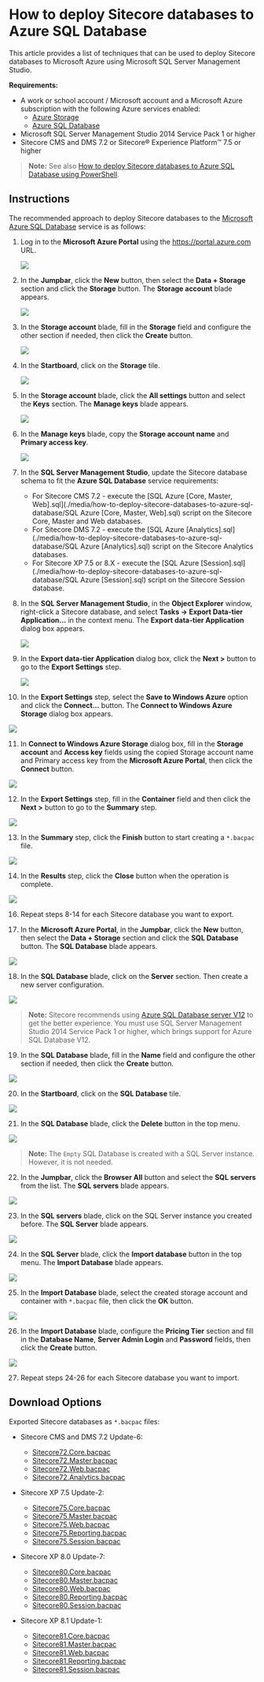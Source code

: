 # How to deploy Sitecore databases to Azure SQL Database

This article provides a list of techniques that can be used to deploy Sitecore databases to Microsoft Azure using Microsoft SQL Server Management Studio.

**Requirements:**
- A work or school account / Microsoft account and a Microsoft Azure subscription with the following Azure services enabled:
  - [Azure Storage](https://msdn.microsoft.com/en-us/library/azure/gg433040.aspx)
  - [Azure SQL Database](https://msdn.microsoft.com/en-us/library/azure/ee336279.aspx)
- Microsoft SQL Server Management Studio 2014 Service Pack 1 or higher
- Sitecore CMS and DMS 7.2 or Sitecore® Experience Platform™ 7.5 or higher

> **Note:** See also [How to deploy Sitecore databases to Azure SQL Database using PowerShell](https://github.com/olegburov/Sitecore-Azure-Content/blob/master/articles/how-to-deploy-sitecore-databases-to-azure-sql-database-using-powershell.md).

## Instructions

The recommended approach to deploy Sitecore databases to the [Microsoft Azure SQL Database](https://msdn.microsoft.com/en-us/library/azure/ee336279.aspx) service is as follows:

1. Log in to the **Microsoft Azure Portal** using the https://portal.azure.com URL.

   ![](./media/how-to-deploy-sitecore-databases-to-azure-sql-database/AzurePortal-Storage-01.png)

2. In the **Jumpbar**, click the **New** button, then select the **Data + Storage** section and click the **Storage** button. The **Storage account** blade appears.

   ![](./media/how-to-deploy-sitecore-databases-to-azure-sql-database/AzurePortal-Storage-02.png)

3. In the **Storage account** blade, fill in the **Storage** field and configure the other section if needed, then click the **Create** button. 

   ![](./media/how-to-deploy-sitecore-databases-to-azure-sql-database/AzurePortal-Storage-03.png)

4. In the **Startboard**, click on the **Storage** tile.

   ![](./media/how-to-deploy-sitecore-databases-to-azure-sql-database/AzurePortal-Storage-04.png)

5. In the **Storage account** blade, click the **All settings** button and select the **Keys** section. The **Manage keys** blade appears.

   ![](./media/how-to-deploy-sitecore-databases-to-azure-sql-database/AzurePortal-Storage-05.png)

6. In the **Manage keys** blade, copy the **Storage account name** and **Primary access key**.

   ![](./media/how-to-deploy-sitecore-databases-to-azure-sql-database/AzurePortal-Storage-06.png)

7. In the **SQL Server Management Studio**, update the Sitecore database schema to fit the **Azure SQL Database** service requirements:
   - For Sitecore CMS 7.2 - execute the [SQL Azure \[Core, Master, Web\].sql](./media/how-to-deploy-sitecore-databases-to-azure-sql-database/SQL Azure [Core, Master, Web].sql) script on the Sitecore Core, Master and Web databases.
   - For Sitecore DMS 7.2 - execute the [SQL Azure \[Analytics\].sql](./media/how-to-deploy-sitecore-databases-to-azure-sql-database/SQL Azure [Analytics].sql) script on the Sitecore Analytics databases.
   - For Sitecore XP 7.5 or 8.X - execute the [SQL Azure [Session].sql](./media/how-to-deploy-sitecore-databases-to-azure-sql-database/SQL Azure [Session].sql) script on the Sitecore Session database.   
   
8. In the **SQL Server Management Studio**, in the **Object Explorer** window, right-click a Sitecore database, and select **Tasks -> Export Data-tier Application...** in the context menu. The **Export data-tier Application** dialog box appears. 

   ![](./media/how-to-deploy-sitecore-databases-to-azure-sql-database/SSMS-01.png)

9. In the **Export data-tier Application** dialog box, click the **Next >** button to go to the **Export Settings** step. 

   ![](./media/how-to-deploy-sitecore-databases-to-azure-sql-database/SSMS-02.png)

10. In the **Export Settings** step, select the **Save to Windows Azure** option and click the **Connect...** button. The **Connect to Windows Azure Storage** dialog box appears.

   ![](./media/how-to-deploy-sitecore-databases-to-azure-sql-database/SSMS-03.png)

11. In **Connect to Windows Azure Storage** dialog box, fill in the **Storage account** and **Access key** fields using the copied Storage account name and Primary access key from the **Microsoft Azure Portal**, then click the **Connect** button.

   ![](./media/how-to-deploy-sitecore-databases-to-azure-sql-database/SSMS-04.png)

12. In the **Export Settings** step, fill in the **Container** field and then click the **Next >** button to go to the **Summary** step. 

   ![](./media/how-to-deploy-sitecore-databases-to-azure-sql-database/SSMS-05.png)

13. In the **Summary** step, click the **Finish** button to start creating a `*.bacpac` file. 

   ![](./media/how-to-deploy-sitecore-databases-to-azure-sql-database/SSMS-06.png)

14. In the **Results** step, click the **Close** button when the operation is complete. 

   ![](./media/how-to-deploy-sitecore-databases-to-azure-sql-database/SSMS-07.png)

16. Repeat steps 8-14 for each Sitecore database you want to export.

17. In the **Microsoft Azure Portal**, in the **Jumpbar**, click the **New** button, then select the **Data + Storage** section and click the **SQL Database** button. The **SQL Database** blade appears. 

   ![](./media/how-to-deploy-sitecore-databases-to-azure-sql-database/AzurePortal-SQL-02.png)

18. In the **SQL Database** blade, click on the **Server** section. Then create a new server configuration. 

  ![](./media/how-to-deploy-sitecore-databases-to-azure-sql-database/AzurePortal-SQL-03.png)
  
  > **Note:** Sitecore recommends using [Azure SQL Database server V12](http://azure.microsoft.com/en-us/documentation/articles/sql-database-v12-whats-new/) to get the better experience. You must use SQL Server Management Studio 2014 Service Pack 1 or higher, which brings support for Azure SQL Database V12. 

19. In the **SQL Database** blade, fill in the **Name** field and configure the other section if needed, then click the **Create** button.

  ![](./media/how-to-deploy-sitecore-databases-to-azure-sql-database/AzurePortal-SQL-04.png)

20. In the **Startboard**, click on the **SQL Database** tile.

  ![](./media/how-to-deploy-sitecore-databases-to-azure-sql-database/AzurePortal-SQL-05.png)

21. In the **SQL Database** blade, click the **Delete** button in the top menu.

  ![](./media/how-to-deploy-sitecore-databases-to-azure-sql-database/AzurePortal-SQL-06.png)
  
  > **Note:** The `Empty` SQL Database is created with a SQL Server instance. However, it is not needed. 

22. In the **Jumpbar**, click the **Browser All** button and select the **SQL servers** from the list. The **SQL servers** blade appears.

  ![](./media/how-to-deploy-sitecore-databases-to-azure-sql-database/AzurePortal-SQL-07.png)

23. In the **SQL servers** blade, click on the SQL Server instance you created before. The **SQL Server** blade appears.

  ![](./media/how-to-deploy-sitecore-databases-to-azure-sql-database/AzurePortal-SQL-08.png)

24. In the **SQL Server** blade, click the **Import database** button in the top menu. The **Import Database** blade appears.

  ![](./media/how-to-deploy-sitecore-databases-to-azure-sql-database/AzurePortal-SQL-09.png)

25. In the **Import Database** blade, select the created storage account and container with `*.bacpac` file, then click the **OK** button.

  ![](./media/how-to-deploy-sitecore-databases-to-azure-sql-database/AzurePortal-SQL-10.png)

26. In the **Import Database** blade, configure the **Pricing Tier** section and fill in the **Database Name**, **Server Admin Login** and **Password** fields, then click the **Create** button.

  ![](./media/how-to-deploy-sitecore-databases-to-azure-sql-database/AzurePortal-SQL-11.png)

27. Repeat steps 24-26 for each Sitecore database you want to import.

## Download Options

Exported Sitecore databases as `*.bacpac` files:

- Sitecore CMS and DMS 7.2 Update-6:
  + [Sitecore72.Core.bacpac](./media/how-to-deploy-sitecore-databases-to-azure-sql-database/Sitecore72.Core.bacpac)
  + [Sitecore72.Master.bacpac](./media/how-to-deploy-sitecore-databases-to-azure-sql-database/Sitecore72.Master.bacpac)
  + [Sitecore72.Web.bacpac](./media/how-to-deploy-sitecore-databases-to-azure-sql-database/Sitecore72.Web.bacpac)
  + [Sitecore72.Analytics.bacpac](./media/how-to-deploy-sitecore-databases-to-azure-sql-database/Sitecore72.Analytics.bacpac)

- Sitecore XP 7.5 Update-2:
  + [Sitecore75.Core.bacpac](./media/how-to-deploy-sitecore-databases-to-azure-sql-database/Sitecore75.Core.bacpac)
  + [Sitecore75.Master.bacpac](./media/how-to-deploy-sitecore-databases-to-azure-sql-database/Sitecore75.Master.bacpac)
  + [Sitecore75.Web.bacpac](./media/how-to-deploy-sitecore-databases-to-azure-sql-database/Sitecore75.Web.bacpac)
  + [Sitecore75.Reporting.bacpac](./media/how-to-deploy-sitecore-databases-to-azure-sql-database/Sitecore75.Reporting.bacpac)
  + [Sitecore75.Session.bacpac](./media/how-to-deploy-sitecore-databases-to-azure-sql-database/Sitecore75.Session.bacpac)

- Sitecore XP 8.0 Update-7:
  + [Sitecore80.Core.bacpac](./media/how-to-deploy-sitecore-databases-to-azure-sql-database/Sitecore80.Core.bacpac)
  + [Sitecore80.Master.bacpac](./media/how-to-deploy-sitecore-databases-to-azure-sql-database/Sitecore80.Master.bacpac)
  + [Sitecore80.Web.bacpac](./media/how-to-deploy-sitecore-databases-to-azure-sql-database/Sitecore80.Web.bacpac)
  + [Sitecore80.Reporting.bacpac](./media/how-to-deploy-sitecore-databases-to-azure-sql-database/Sitecore80.Reporting.bacpac)
  + [Sitecore80.Session.bacpac](./media/how-to-deploy-sitecore-databases-to-azure-sql-database/Sitecore80.Session.bacpac)
  
- Sitecore XP 8.1 Update-1:
  + [Sitecore81.Core.bacpac](./media/how-to-deploy-sitecore-databases-to-azure-sql-database/Sitecore81.Core.bacpac)
  + [Sitecore81.Master.bacpac](./media/how-to-deploy-sitecore-databases-to-azure-sql-database/Sitecore81.Master.bacpac)
  + [Sitecore81.Web.bacpac](./media/how-to-deploy-sitecore-databases-to-azure-sql-database/Sitecore81.Web.bacpac)
  + [Sitecore81.Reporting.bacpac](./media/how-to-deploy-sitecore-databases-to-azure-sql-database/Sitecore81.Reporting.bacpac)
  + [Sitecore81.Session.bacpac](./media/how-to-deploy-sitecore-databases-to-azure-sql-database/Sitecore81.Session.bacpac)
